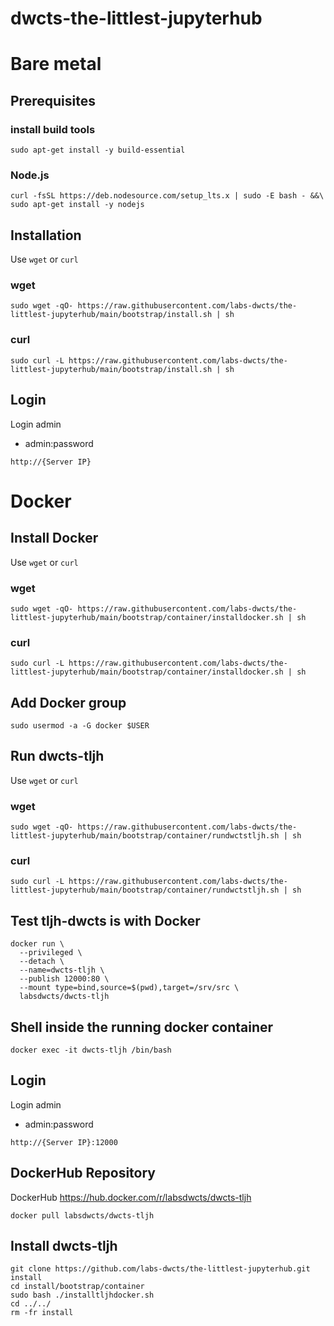 # dwcts-the-littlest-jupyterhub

# Bare metal

## Prerequisites
### install build tools
```
sudo apt-get install -y build-essential
```
### Node.js
```
curl -fsSL https://deb.nodesource.com/setup_lts.x | sudo -E bash - &&\
sudo apt-get install -y nodejs
```

## Installation
Use `wget` or `curl`
### wget
```
sudo wget -qO- https://raw.githubusercontent.com/labs-dwcts/the-littlest-jupyterhub/main/bootstrap/install.sh | sh
```


### curl
```
sudo curl -L https://raw.githubusercontent.com/labs-dwcts/the-littlest-jupyterhub/main/bootstrap/install.sh | sh
```

## Login
Login admin
 - admin:password
```
http://{Server IP}
```

# Docker

## Install Docker

Use `wget` or `curl`
### wget
```
sudo wget -qO- https://raw.githubusercontent.com/labs-dwcts/the-littlest-jupyterhub/main/bootstrap/container/installdocker.sh | sh
```

### curl
```
sudo curl -L https://raw.githubusercontent.com/labs-dwcts/the-littlest-jupyterhub/main/bootstrap/container/installdocker.sh | sh
```

## Add Docker group
```
sudo usermod -a -G docker $USER
```

## Run dwcts-tljh

Use `wget` or `curl`
### wget
```
sudo wget -qO- https://raw.githubusercontent.com/labs-dwcts/the-littlest-jupyterhub/main/bootstrap/container/rundwctstljh.sh | sh
```

### curl
```
sudo curl -L https://raw.githubusercontent.com/labs-dwcts/the-littlest-jupyterhub/main/bootstrap/container/rundwctstljh.sh | sh
```

## Test tljh-dwcts is with Docker
```
docker run \
  --privileged \
  --detach \
  --name=dwcts-tljh \
  --publish 12000:80 \
  --mount type=bind,source=$(pwd),target=/srv/src \
  labsdwcts/dwcts-tljh
```

## Shell inside the running docker container
```
docker exec -it dwcts-tljh /bin/bash
```

## Login
Login admin
 - admin:password
```
http://{Server IP}:12000
```


## DockerHub Repository
DockerHub
https://hub.docker.com/r/labsdwcts/dwcts-tljh

```
docker pull labsdwcts/dwcts-tljh
```

## Install dwcts-tljh
```
git clone https://github.com/labs-dwcts/the-littlest-jupyterhub.git install
cd install/bootstrap/container
sudo bash ./installtljhdocker.sh
cd ../../
rm -fr install
```